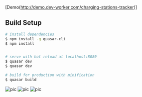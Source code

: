 [Demo(http://demo.dev-worker.com/charging-stations-tracker)]
## Build Setup

``` bash
# install dependencies
$ npm install -g quasar-cli
$ npm install


# serve with hot reload at localhost:8080
$ quasar dev
$ quasar dev

# build for production with minification
$ quasar build
```

![pic](https://github.com/nestebe/charging-stations-tracker/blob/master/captures/1.png "")
![pic](https://github.com/nestebe/charging-stations-tracker/blob/master/captures/2.png "")
![pic](https://github.com/nestebe/charging-stations-tracker/blob/master/captures/3.png "")
